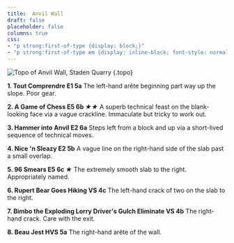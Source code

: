 ```yaml
---
title:  Anvil Wall
draft: false
placeholder: false
columns: true
css: 
- "p strong:first-of-type {display: block;}"
- "p strong:first-of-type em {display: inline-block; font-style: normal; float: right; color: red;}"
---
```

![Topo of Anvil Wall, Staden Quarry](/img/peak/buxton/staden-anvil-wall.jpg)
{.topo}

**1. Tout Comprendre E1 5a** 
The left-hand arête beginning part way up the slope. Poor gear.

**2. A Game of Chess E5 6b *★★*** 
A superb technical feast on the blank-looking face via a vague crackline. Immaculate but tricky to work out.

**3. Hammer into Anvil E2 6a** 
Steps left from a block and up via a short-lived sequence of technical moves.

**4. Nice 'n Sleazy E2 5b** 
A vague line on the right-hand side of the slab past a small overlap.

**5. 96 Smears E5 6c *★*** 
The extremely smooth slab to the right. Appropriately named.

**6. Rupert Bear Goes Hiking VS 4c** 
The left-hand crack of two on the slab to the right.

**7. Bimbo the Exploding Lorry Driver's Gulch Eliminate VS 4b** 
The right-hand crack. Care with the exit.

**8. Beau Jest HVS 5a** 
The right-hand arête of the wall.

